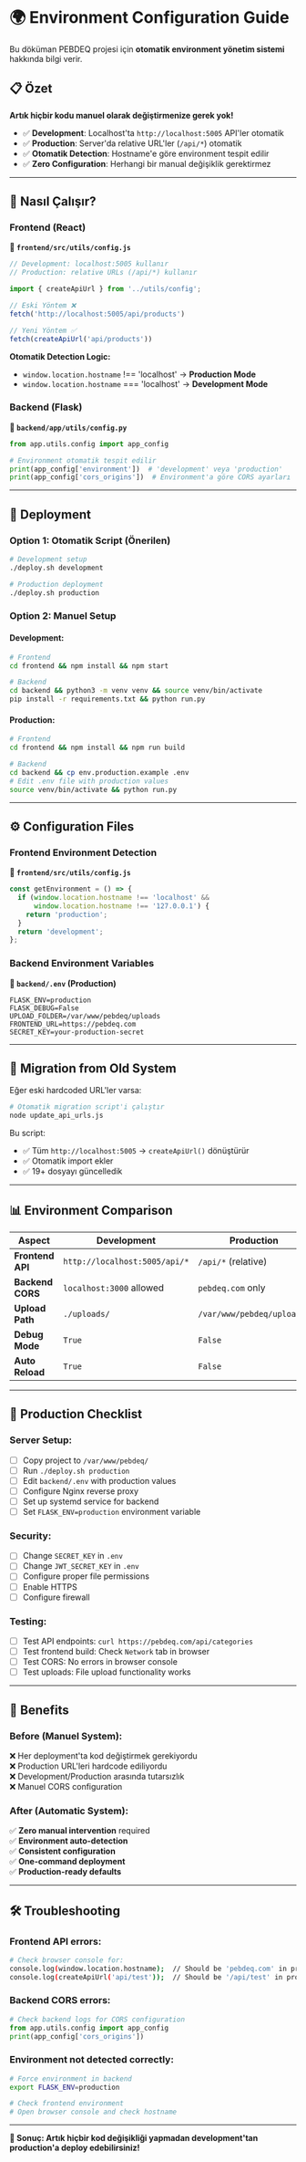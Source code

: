 # 🌍 Environment Configuration Guide

Bu döküman PEBDEQ projesi için **otomatik environment yönetim sistemi** hakkında bilgi verir.

## 📋 Özet

**Artık hiçbir kodu manuel olarak değiştirmenize gerek yok!**

- ✅ **Development**: Localhost'ta `http://localhost:5005` API'ler otomatik
- ✅ **Production**: Server'da relative URL'ler (`/api/*`) otomatik
- ✅ **Otomatik Detection**: Hostname'e göre environment tespit edilir
- ✅ **Zero Configuration**: Herhangi bir manual değişiklik gerektirmez

---

## 🎯 Nasıl Çalışır?

### Frontend (React)

**📁 `frontend/src/utils/config.js`**
```javascript
// Development: localhost:5005 kullanır
// Production: relative URLs (/api/*) kullanır

import { createApiUrl } from '../utils/config';

// Eski Yöntem ❌
fetch('http://localhost:5005/api/products')

// Yeni Yöntem ✅  
fetch(createApiUrl('api/products'))
```

**Otomatik Detection Logic:**
- `window.location.hostname` !== 'localhost' → **Production Mode**
- `window.location.hostname` === 'localhost' → **Development Mode**

### Backend (Flask)

**📁 `backend/app/utils/config.py`**
```python
from app.utils.config import app_config

# Environment otomatik tespit edilir
print(app_config['environment'])  # 'development' veya 'production'
print(app_config['cors_origins'])  # Environment'a göre CORS ayarları
```

---

## 🚀 Deployment

### Option 1: Otomatik Script (Önerilen)
```bash
# Development setup
./deploy.sh development

# Production deployment  
./deploy.sh production
```

### Option 2: Manuel Setup

#### Development:
```bash
# Frontend
cd frontend && npm install && npm start

# Backend  
cd backend && python3 -m venv venv && source venv/bin/activate
pip install -r requirements.txt && python run.py
```

#### Production:
```bash
# Frontend
cd frontend && npm install && npm run build

# Backend
cd backend && cp env.production.example .env
# Edit .env file with production values
source venv/bin/activate && python run.py
```

---

## ⚙️ Configuration Files

### Frontend Environment Detection
**📁 `frontend/src/utils/config.js`**
```javascript
const getEnvironment = () => {
  if (window.location.hostname !== 'localhost' && 
      window.location.hostname !== '127.0.0.1') {
    return 'production';
  }
  return 'development';
};
```

### Backend Environment Variables
**📁 `backend/.env` (Production)**
```env
FLASK_ENV=production
FLASK_DEBUG=False
UPLOAD_FOLDER=/var/www/pebdeq/uploads
FRONTEND_URL=https://pebdeq.com
SECRET_KEY=your-production-secret
```

---

## 🔧 Migration from Old System

Eğer eski hardcoded URL'ler varsa:

```bash
# Otomatik migration script'i çalıştır
node update_api_urls.js
```

Bu script:
- ✅ Tüm `http://localhost:5005` → `createApiUrl()` dönüştürür
- ✅ Otomatik import ekler
- ✅ 19+ dosyayı güncelledik

---

## 📊 Environment Comparison

| Aspect | Development | Production |
|--------|-------------|------------|
| **Frontend API** | `http://localhost:5005/api/*` | `/api/*` (relative) |
| **Backend CORS** | `localhost:3000` allowed | `pebdeq.com` only |
| **Upload Path** | `./uploads/` | `/var/www/pebdeq/uploads/` |
| **Debug Mode** | `True` | `False` |
| **Auto Reload** | `True` | `False` |

---

## 🚨 Production Checklist

### Server Setup:
- [ ] Copy project to `/var/www/pebdeq/`
- [ ] Run `./deploy.sh production`
- [ ] Edit `backend/.env` with production values
- [ ] Configure Nginx reverse proxy
- [ ] Set up systemd service for backend
- [ ] Set `FLASK_ENV=production` environment variable

### Security:
- [ ] Change `SECRET_KEY` in `.env`
- [ ] Change `JWT_SECRET_KEY` in `.env`
- [ ] Configure proper file permissions
- [ ] Enable HTTPS
- [ ] Configure firewall

### Testing:
- [ ] Test API endpoints: `curl https://pebdeq.com/api/categories`
- [ ] Test frontend build: Check `Network` tab in browser
- [ ] Test CORS: No errors in browser console
- [ ] Test uploads: File upload functionality works

---

## 🎉 Benefits

### Before (Manuel System):
❌ Her deployment'ta kod değiştirmek gerekiyordu  
❌ Production URL'leri hardcode ediliyordu  
❌ Development/Production arasında tutarsızlık  
❌ Manuel CORS configuration  

### After (Automatic System):
✅ **Zero manual intervention** required  
✅ **Environment auto-detection**  
✅ **Consistent configuration**  
✅ **One-command deployment**  
✅ **Production-ready defaults**

---

## 🛠️ Troubleshooting

### Frontend API errors:
```bash
# Check browser console for:
console.log(window.location.hostname);  // Should be 'pebdeq.com' in production
console.log(createApiUrl('api/test'));  // Should be '/api/test' in production
```

### Backend CORS errors:
```python
# Check backend logs for CORS configuration
from app.utils.config import app_config
print(app_config['cors_origins'])
```

### Environment not detected correctly:
```bash
# Force environment in backend
export FLASK_ENV=production

# Check frontend environment
# Open browser console and check hostname
```

---

**🎯 Sonuç: Artık hiçbir kod değişikliği yapmadan development'tan production'a deploy edebilirsiniz!** 